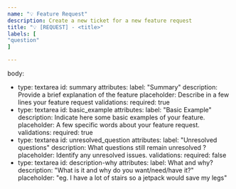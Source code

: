 ```yaml
---
name: "💡 Feature Request"
description: Create a new ticket for a new feature request
title: "💡 [REQUEST] - <title>"
labels: [
"question"
]

---
```


body:

-   type: textarea
    id: summary
    attributes:
    label: "Summary"
    description: Provide a brief explanation of the feature
    placeholder: Describe in a few lines your feature request
    validations:
    required: true
-   type: textarea
    id: basic_example
    attributes:
    label: "Basic Example"
    description: Indicate here some basic examples of your feature.
    placeholder: A few specific words about your feature request.
    validations:
    required: true
-   type: textarea
    id: unresolved_question
    attributes:
    label: "Unresolved questions"
    description: What questions still remain unresolved ?
    placeholder: Identify any unresolved issues.
    validations:
    required: false
-   type: textarea
    id: description-why
    attributes:
    label: What and why?
    description: "What is it and why do you want/need/have it?"
    placeholder: "eg. I have a lot of stairs so a jetpack would save my legs"
